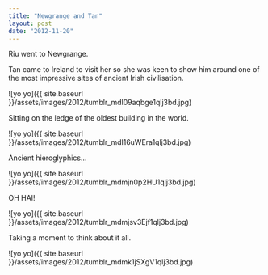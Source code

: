 ```yaml
---
title: "Newgrange and Tan"
layout: post
date: "2012-11-20"
---
```


Riu went to Newgrange.

Tan came to Ireland to visit her so she was keen to show him around one of the most impressive sites of ancient Irish civilisation.

![yo yo]({{ site.baseurl }}/assets/images/2012/tumblr_mdl09aqbge1qlj3bd.jpg)

Sitting on the ledge of the oldest building in the world.

![yo yo]({{ site.baseurl }}/assets/images/2012/tumblr_mdl16uWEra1qlj3bd.jpg)

Ancient hieroglyphics…

![yo yo]({{ site.baseurl }}/assets/images/2012/tumblr_mdmjn0p2HU1qlj3bd.jpg)

OH HAI!

![yo yo]({{ site.baseurl }}/assets/images/2012/tumblr_mdmjsv3Ejf1qlj3bd.jpg)

Taking a moment to think about it all.

![yo yo]({{ site.baseurl }}/assets/images/2012/tumblr_mdmk1jSXgV1qlj3bd.jpg)
